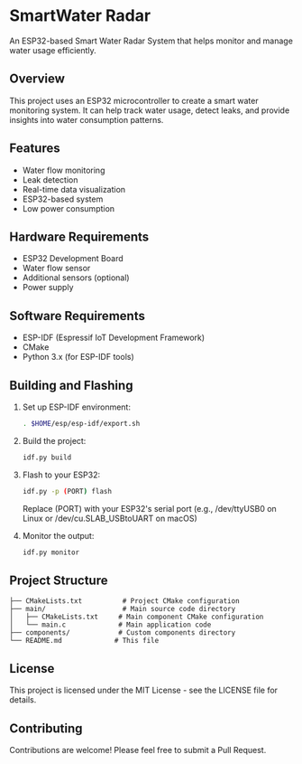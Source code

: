 # SmartWater Radar

An ESP32-based Smart Water Radar System that helps monitor and manage water usage efficiently.

## Overview

This project uses an ESP32 microcontroller to create a smart water monitoring system. It can help track water usage, detect leaks, and provide insights into water consumption patterns.

## Features

- Water flow monitoring
- Leak detection
- Real-time data visualization
- ESP32-based system
- Low power consumption

## Hardware Requirements

- ESP32 Development Board
- Water flow sensor
- Additional sensors (optional)
- Power supply

## Software Requirements

- ESP-IDF (Espressif IoT Development Framework)
- CMake
- Python 3.x (for ESP-IDF tools)

## Building and Flashing

1. Set up ESP-IDF environment:
   ```bash
   . $HOME/esp/esp-idf/export.sh
   ```

2. Build the project:
   ```bash
   idf.py build
   ```

3. Flash to your ESP32:
   ```bash
   idf.py -p (PORT) flash
   ```
   Replace (PORT) with your ESP32's serial port (e.g., /dev/ttyUSB0 on Linux or /dev/cu.SLAB_USBtoUART on macOS)

4. Monitor the output:
   ```bash
   idf.py monitor
   ```

## Project Structure

```
├── CMakeLists.txt          # Project CMake configuration
├── main/                   # Main source code directory
│   ├── CMakeLists.txt     # Main component CMake configuration
│   └── main.c             # Main application code
├── components/            # Custom components directory
└── README.md             # This file
```

## License

This project is licensed under the MIT License - see the LICENSE file for details.

## Contributing

Contributions are welcome! Please feel free to submit a Pull Request.
